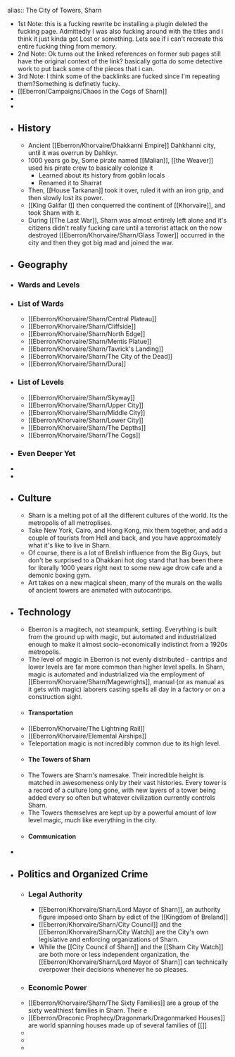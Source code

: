alias:: The City of Towers, Sharn

- 1st Note: this is a fucking rewrite bc installing a plugin deleted the fucking page. Admittedly I was also fucking around with the titles and i think it just kinda got Lost or something. Lets see if i can't recreate this entire fucking thing from memory.
- 2nd Note: Ok turns out the linked references on former sub pages still have the original context of the link? basically gotta do some detective work to put back some of the pieces that i can.
- 3rd Note: I think some of the backlinks are fucked since I'm repeating them?Something is definetly fucky.
- [[Eberron/Campaigns/Chaos in the Cogs of Sharn]]
-
-
- ## History
	- Ancient [[Eberron/Khorvaire/Dhakkanni Empire]] Dahkhanni city, until it was overrun by Dahlkyr.
	- 1000 years go by, Some pirate named [[Malian]], [[the Weaver]] used his pirate crew to basically colonize it
		- Learned about its history from goblin locals
		- Renamed it to Sharrat
	- Then, [[House Tarkanan]] took it over, ruled it with an iron grip, and then slowly lost its power.
	- [[King Galifar I]] then conquerred the continent of [[Khorvaire]], and took Sharn with it.
	- During [[The Last War]], Sharn was almost entirely left alone and it's citizens didn't really fucking care until a terrorist attack on the now destroyed [[Eberron/Khorvaire/Sharn/Glass Tower]] occurred in the city and then they got big mad and joined the war.
- ## Geography
- ### Wards and Levels
- ### List of Wards
	- [[Eberron/Khorvaire/Sharn/Central Plateau]]
	- [[Eberron/Khorvaire/Sharn/Cliffside]]
	- [[Eberron/Khorvaire/Sharn/North Edge]]
	- [[Eberron/Khorvaire/Sharn/Mentis Platue]]
	- [[Eberron/Khorvaire/Sharn/Tavrick's Landing]]
	- [[Eberron/Khorvaire/Sharn/The City of the Dead]]
	- [[Eberron/Khorvaire/Sharn/Dura]]
- ### List of Levels
	- [[Eberron/Khorvaire/Sharn/Skyway]]
	- [[Eberron/Khorvaire/Sharn/Upper City]]
	- [[Eberron/Khorvaire/Sharn/Middle City]]
	- [[Eberron/Khorvaire/Sharn/Lower City]]
	- [[Eberron/Khorvaire/Sharn/The Depths]]
	- [[Eberron/Khorvaire/Sharn/The Cogs]]
- ### Even Deeper Yet
-
-
- ## Culture
	- Sharn is a melting pot of all the different cultures of the world. Its the metropolis of all metroplises.
	- Take New York, Cairo, and Hong Kong, mix them together, and add a couple of tourists from Hell and back, and you have approximately what it's like to live in Sharn.
	- Of course, there is a lot of Brelish influence from the Big Guys, but don't be surprised to a Dhakkani hot dog stand that has been there for literally 1000 years right next to some new age drow cafe and a demonic boxing gym.
	- Art takes on a new magical sheen, many of the murals on the walls of ancient towers are animated with autocantrips.
- ## Technology
	- Eberron is a magitech, not steampunk, setting. Everything is built from the ground up with magic, but automated and industrialized enough to make it almost socio-economically indistinct from a 1920s metropolis.
	- The level of magic in Eberron is not evenly distributed - cantrips and lower levels are far more common than higher level spells. In Sharn, magic is automated and industrialized via the employment of [[Eberron/Khorvaire/Sharn/Magewrights]], manual (or as manual as it gets with magic) laborers casting spells all day in a factory or on a construction sight.
	- #### Transportation
	- [[Eberron/Khorvaire/The Lightning Rail]]
	- [[Eberron/Khorvaire/Elemental Airships]]
	- Teleportation magic is not incredibly common due to its high level.
	- #### The Towers of Sharn
	- The Towers are Sharn's namesake. Their incredible height is matched in awesomeness only by their vast histories. Every tower is a record of a culture long gone, with new layers of a tower being added every so often but whatever civilization currently controls Sharn.
	- The Towers themselves are kept up by a powerful amount of low level magic, much like everything in the city.
	- #### Communication
-
- ## Politics and Organized Crime
	- ### Legal Authority
		- [[Eberron/Khorvaire/Sharn/Lord Mayor of Sharn]], an authority figure imposed onto Sharn by edict of the [[Kingdom of Breland]]
		- [[Eberron/Khorvaire/Sharn/City Council]] and the [[Eberron/Khorvaire/Sharn/City Watch]] are the City's own legislative and enforcing organizations of Sharn.
		- While the [[City Council of Sharn]] and the [[Sharn City Watch]] are both more or less independent organization, the [[Eberron/Khorvaire/Sharn/Lord Mayor of Sharn]] can technically overpower their decisions whenever he so pleases.
	- ### Economic Power
	- [[Eberron/Khorvaire/Sharn/The Sixty Families]] are a group of the sixty wealthiest families in Sharn. Their e
	- [[Eberron/Draconic Prophecy/Dragonmark/Dragonmarked Houses]] are world spanning houses made up of several families of [[]]
	-
	-
	-